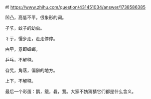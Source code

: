 #! https://www.zhihu.com/question/431451034/answer/1738586385

[comment]: <> (Answer URL: https://www.zhihu.com/question/431451034/answer/1738586385)
[comment]: <> (Question Title: 各种语言有些什么书写奇葩的单词？)
[comment]: <> (Author Name: 采石工)
[comment]: <> (Create Time: 2021-02-19 23:23:44)

凹凸，高低不平，很象形的词。

孑孓，蚊子的幼虫。

彳亍，慢步走，走走停停。

甴曱，意即蟑螂。

乒乓，不解释。

旮旯，角落，偏僻的地方。

上下，不解释。

最后一个彩蛋：鹅，䳘，䳗，鵞。大家不妨猜猜它们都是什么含义。

